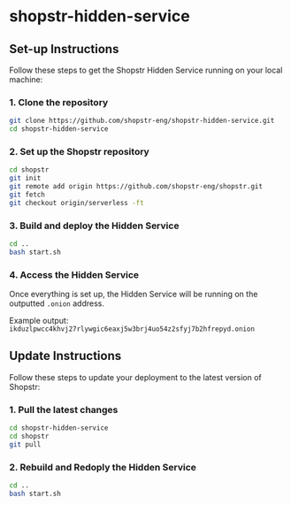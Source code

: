# shopstr-hidden-service

## Set-up Instructions

Follow these steps to get the Shopstr Hidden Service running on your local machine:

### 1. Clone the repository

```bash
git clone https://github.com/shopstr-eng/shopstr-hidden-service.git
cd shopstr-hidden-service
```

### 2. Set up the Shopstr repository

```bash
cd shopstr
git init
git remote add origin https://github.com/shopstr-eng/shopstr.git
git fetch
git checkout origin/serverless -ft
```

### 3. Build and deploy the Hidden Service

```bash
cd ..
bash start.sh
```

### 4. Access the Hidden Service

Once everything is set up, the Hidden Service will be running on the outputted `.onion` address.

Example output: `ikduzlpwcc4khvj27rlywgic6eaxj5w3brj4uo54z2sfyj7b2hfrepyd.onion`

## Update Instructions

Follow these steps to update your deployment to the latest version of Shopstr:

### 1. Pull the latest changes

```bash
cd shopstr-hidden-service
cd shopstr
git pull
```
### 2. Rebuild and Redoply the Hidden Service

```bash
cd ..
bash start.sh
```
